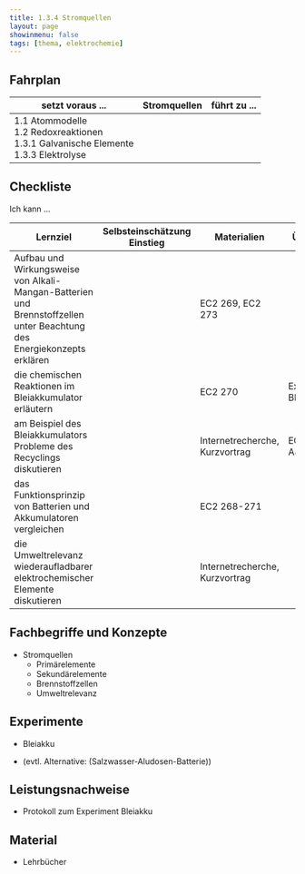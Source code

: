 ```yaml
---
title: 1.3.4 Stromquellen
layout: page
showinmenu: false
tags: [thema, elektrochemie]
---
```


## Fahrplan

| setzt voraus ... | Stromquellen | führt zu ... |
| ---              | ---       | ---          |
| 1.1 Atommodelle<br />1.2 Redoxreaktionen<br />1.3.1 Galvanische Elemente<br />1.3.3 Elektrolyse | | |

## Checkliste

Ich kann ...

| Lernziel | Selbsteinschätzung <br />Einstieg | Materialien | Übungen | Selbsteinschätzung <br />Ausstieg |
| ---   | ---      | ---         | ---     | ---      |
| Aufbau und Wirkungsweise von Alkali-Mangan-Batterien und Brennstoffzellen unter Beachtung des Energiekonzepts erklären | | EC2 269, EC2 273 | | |
| die chemischen Reaktionen im Bleiakkumulator erläutern | | EC2 270 | Experiment Bleiakku | |
| am Beispiel des Bleiakkumulators Probleme des Recyclings diskutieren | | Internetrecherche, Kurzvortrag | EC2 284 A8 | |
| das Funktionsprinzip von Batterien und Akkumulatoren vergleichen | | EC2 268-271 | | |
| die Umweltrelevanz wiederaufladbarer elektrochemischer Elemente diskutieren | | Internetrecherche, Kurzvortrag | | |

## Fachbegriffe und Konzepte

- Stromquellen
	- Primärelemente
	- Sekundärelemente
	- Brennstoffzellen
	- Umweltrelevanz

## Experimente

- Bleiakku

- (evtl. Alternative: (Salzwasser-Aludosen-Batterie))

## Leistungsnachweise

- Protokoll zum Experiment Bleiakku

## Material

- Lehrbücher


    
